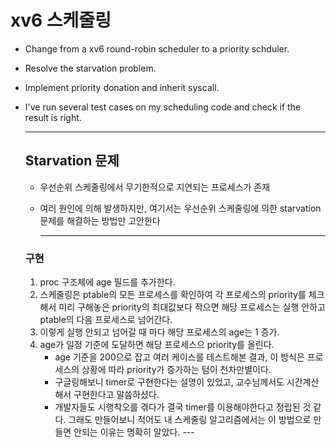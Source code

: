 # xv6 스케줄링
- Change from a xv6 round-robin scheduler to a priority schduler.
- Resolve the starvation problem.
- Implement priority donation and inherit syscall.
- I've run several test cases on my scheduling code and check if the result is right.

  
  ---
  ## Starvation 문제
  - 우선순위 스케줄링에서 무기한적으로 지연되는 프로세스가 존재
  - 여러 원인에 의해 발생하지만, 여기서는 우선순위 스케줄링에 의한 starvation 문제를 해결하는 방법만 고안한다  
       
       ---
  ### 구현    
    1. proc 구조체에 age 필드를 추가한다. 
    2. 스케줄링은 ptable의 모든 프로세스를 확인하여 각 프로세스의 priority를 체크해서 미리 구해놓은 priority의 최대값보다 작으면 해당 프로세스는 실행 안하고 ptable의 다음 프로세스로 넘어간다. 
    3. 이렇게 실행 안되고 넘어갈 때 마다 해당 프로세스의 age는 1 증가. 
    4. age가 일정 기준에 도달하면 해당 프로세스으 priority를 올린다.
        + age 기준을 200으로 잡고 여러 케이스를 테스트해본 결과, 이 방식은 프로세스의 상황에 따라 priority가 증가하는 텀이 천차만별이다. 
         + 구글링해보니 timer로 구현한다는 설명이 있었고, 교수님께서도 시간계산해서 구현한다고 말씀하셨다.
          + 개발자들도 시행착오를 겪다가 결국 timer를 이용해야한다고 정립된 것 같다. 그래도 만들어보니 적어도 내 스케줄링 알고리즘에서는 이 방법으로 만들면 안되는 이유는 명확히 알았다.
      ---
        
        
